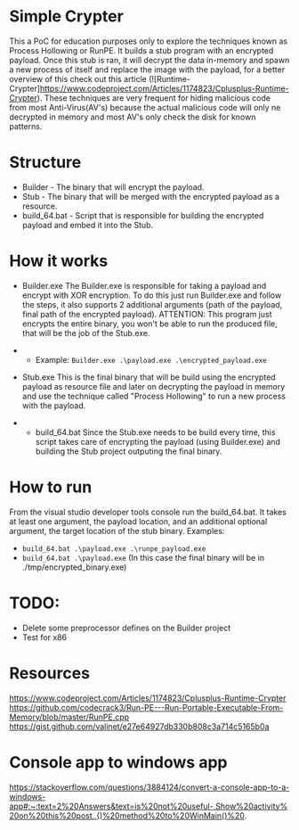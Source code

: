 # Simple Crypter
This a PoC for education purposes only to explore the techniques known as Process Hollowing or RunPE.
It builds a stub program with an encrypted payload. Once this stub is ran, it will decrypt the data in-memory and spawn a new process of itself and replace the image with the payload, for a better overview of this check out this article (![Runtime-Crypter]https://www.codeproject.com/Articles/1174823/Cplusplus-Runtime-Crypter).
These techniques are very frequent for hiding malicious code from most Anti-Virus(AV's) because the actual malicious code will only ne decrypted in memory and most AV's only check the disk for known patterns. 


# Structure
- Builder - The binary that will encrypt the payload.
- Stub - The binary that will be merged with the encrypted payload as a resource.
- build_64.bat - Script that is responsible for building the encrypted payload and embed it into the Stub. 

# How it works
- Builder.exe
The Builder.exe is responsible for taking a payload and encrypt with XOR encryption.
To do this just run Builder.exe and follow the steps, it also supports 2 additional arguments (path of the payload, final path of the encrypted payload).
ATTENTION: This program just encrypts the entire binary, you won't be able to run the produced file, that will be the job of the Stub.exe.
- - Example: ```Builder.exe .\payload.exe .\encrypted_payload.exe```

- Stub.exe
This is the final binary that will be build using the encrypted payload as resource file and later on decrypting the payload in memory and use the technique called "Process Hollowing" to run a new process with the payload.

- - build_64.bat
Since the Stub.exe needs to be build every time, this script takes care of encrypting the payload (using Builder.exe) and building the Stub project outputing the final binary.


# How to run
From the visual studio developer tools console run the build_64.bat.
It takes at least one argument, the payload location, and an additional optional argument, the target location of the stub binary.
Examples:
- ```build_64.bat .\payload.exe .\runpe_payload.exe```
- ```build_64.bat .\payload.exe``` (In this case the final binary will be in ./tmp/encrypted_binary.exe)


# TODO:
- Delete some preprocessor defines on the Builder project
- Test for x86

# Resources
https://www.codeproject.com/Articles/1174823/Cplusplus-Runtime-Crypter
https://github.com/codecrack3/Run-PE---Run-Portable-Executable-From-Memory/blob/master/RunPE.cpp
https://gist.github.com/valinet/e27e64927db330b808c3a714c5165b0a

# Console app to windows app
https://stackoverflow.com/questions/3884124/convert-a-console-app-to-a-windows-app#:~:text=2%20Answers&text=is%20not%20useful-,Show%20activity%20on%20this%20post.,()%20method%20to%20WinMain()%20.